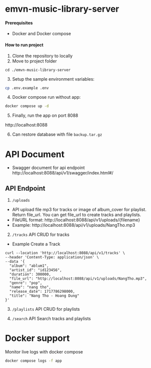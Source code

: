# emvn-music-library-server
#### Prerequisites 
- Docker and Docker compose

#### How to run project
1. Clone the repository to locally
2. Move to project folder
```shell 
cd ./emvn-music-library-server
```
3. Setup the sample environment variables:

```bash
cp .env.example .env
```
4. Docker compose run without app:
```bash
docker compose up -d
```
5. Finally, run the app on port 8088

http://localhost:8088

6. Can restore database with file `backup.tar.gz`


# API Document
-  Swagger document for api endpoint
http://localhost:8088/api/v1/swagger/index.html#/

## API Endpoint

1. `/uploads`
- API upload file mp3 for tracks or image of album_cover for playlist. Return file_url. You can get file_url to create tracks and playlists.
- FileURL format: http://localhost:8088/api/v1/uploads/{filename}
- Example: http://localhost:8088/api/v1/uploads/NangTho.mp3

2. `/tracks`
API CRUD for tracks

- Example Create a Track
```shell
curl --location 'http://localhost:8088/api/v1/tracks' \
--header 'Content-Type: application/json' \
--data '{
  "album": "ablum1",
  "artist_id": "id123456",
  "duration": 300000,
  "file_url": "http://localhost:8088/api/v1/uploads/NangTho.mp3",
  "genre": "pop",
  "name": "nang tho",
  "release_date": 1717786298000,
  "title": "Nang Tho - Hoang Dung"
}'
```

3. `/playlists`
API CRUD for playlists

4. `/search`
API Search tracks and playlists


# Docker support

Monitor live logs with docker compose

```bash
docker compose logs -f app
```